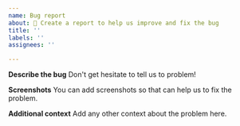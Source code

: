 ```yaml
---
name: Bug report
about: 📑 Create a report to help us improve and fix the bug
title: ''
labels: ''
assignees: ''

---
```


**Describe the bug**
Don't get hesitate to tell us to problem!


**Screenshots**
You can add screenshots so that can help us to fix the problem.

**Additional context**
Add any other context about the problem here.